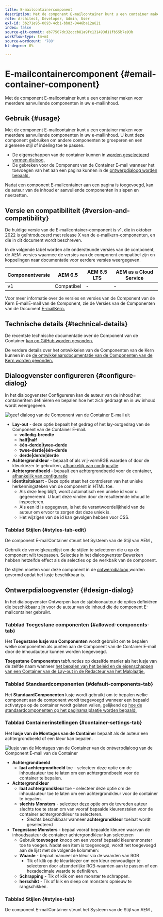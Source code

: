 ```yaml
---
title: E-mailcontainercomponent
description: Met de component E-mailcontainer kunt u een container maken voor meerdere aanvullende componenten in uw e-mailinhoud.
role: Architect, Developer, Admin, User
exl-id: 3b271e95-0093-4cb1-bb83-8446ba12a821
index: false
source-git-commit: eb77567dc32cccb81a9fc131493d11fb55b7e93b
workflow-type: tm+mt
source-wordcount: '780'
ht-degree: 0%

---
```



# E-mailcontainercomponent {#email-container-component}

Met de component E-mailcontainer kunt u een container maken voor meerdere aanvullende componenten in uw e-mailinhoud.

## Gebruik {#usage}

Met de component E-mailcontainer kunt u een container maken voor meerdere aanvullende componenten in uw e-mailinhoud. U kunt deze component gebruiken om andere componenten te groeperen en een algemene stijl of indeling toe te passen.

* De eigenschappen van de container kunnen in [ worden geselecteerd vormen dialoog.](#configure-dialog)
* De gebreken voor de Component van de Container E-mail wanneer het toevoegen van het aan een pagina kunnen in de [ ontwerpdialoog worden bepaald.](#design-dialog)

Nadat een component E-mailcontainer aan een pagina is toegevoegd, kan de auteur van de inhoud er aanvullende componenten in slepen en neerzetten.

## Versie en compatibiliteit {#version-and-compatibility}

De huidige versie van de E-mailcontainer-component is v1, die in oktober 2022 is geïntroduceerd met release X van de e-mailkern-componenten, en die in dit document wordt beschreven.

In de volgende tabel worden alle ondersteunde versies van de component, de AEM-versies waarmee de versies van de component compatibel zijn en koppelingen naar documentatie voor eerdere versies weergegeven.

| Componentversie | AEM 6.5 | AEM 6.5 LTS | AEM as a Cloud Service |
|---|---|---|---|
| v1 | Compatibel | - | - |

Voor meer informatie over de versies en versies van de Component van de Kern E-mailE-mail van de Component, zie de Versies van de Componenten van de Document [ E-mailKern.](/help/email/versions.md)

## Technische details {#technical-details}

De recentste technische documentatie over de Component van de Container [ kan op GitHub worden gevonden.](https://adobe.com/go/aem_cmp_tech_email_container_v1)

De verdere details over het ontwikkelen van de Componenten van de Kern kunnen in de [ de ontwikkelaarsdocumentatie van de Componenten van de Kern worden gevonden.](/help/developing/overview.md)

## Dialoogvenster configureren {#configure-dialog}

In het dialoogvenster Configureren kan de auteur van de inhoud het containeritem definiëren en bepalen hoe het zich gedraagt en in uw inhoud wordt weergegeven.

![ geef dialoog van de Component van de Container E-mail uit ](/help/email/assets/email-container-configure.png)

* **Lay-out** - deze optie bepaalt het gedrag of het lay-outgedrag van de Component van de Container E-mail.
   * **volledig-breedte**
   * **half|half**
   * **één-derde|twee-derde**
   * **twee-derde|één-derde**
   * **derde|derde|derde**
* **Achtergrondkleur** - bepaalt of als vrij-vormRGB waarden of door de kleurkiezer te gebruiken, [ afhankelijk van configuratie ](#container-settings-tab)
* **Achtergrondbeeld** - bepaalt een achtergrondbeeld voor de container, [ afhankelijk van configuratie ](#container-settings-tab)
* **identiteitskaart** - Deze optie staat het controleren van het unieke herkenningsteken van de component in HTML toe.
   * Als deze leeg blijft, wordt automatisch een unieke id voor u gegenereerd. U kunt deze vinden door de resulterende inhoud te inspecteren.
   * Als een id is opgegeven, is het de verantwoordelijkheid van de auteur om ervoor te zorgen dat deze uniek is.
   * Het wijzigen van de id kan gevolgen hebben voor CSS.

### Tabblad Stijlen {#styles-tab-edit}

De component E-mailContainer steunt het Systeem van de Stijl van AEM [.](/help/get-started/authoring.md#component-styling)

Gebruik de vervolgkeuzelijst om de stijlen te selecteren die u op de component wilt toepassen. Selecties in het dialoogvenster Bewerken hebben hetzelfde effect als de selecties op de werkbalk van de component.

De stijlen moeten voor deze component in de [ ontwerpdialoog ](#design-dialog) worden gevormd opdat het lusje beschikbaar is.

## Ontwerpdialoogvenster {#design-dialog}

In het dialoogvenster Ontwerpen kan de sjabloonauteur de opties definiëren die beschikbaar zijn voor de auteur van de inhoud die de component E-mailcontainer gebruikt.

### Tabblad Toegestane componenten {#allowed-components-tab}

Het **Toegestane lusje van Componenten** wordt gebruikt om te bepalen welke componenten als punten aan de Component van de Container E-mail door de inhoudauteur kunnen worden toegevoegd.

**Toegestane Componenten** tabfuncties op dezelfde manier als het lusje van de zelfde naam wanneer [ het bepalen van het beleid en de eigenschappen van een Container van de Lay-out in de Redacteur van het Malplaatje.](https://experienceleague.adobe.com/docs/experience-manager-cloud-service/sites/authoring/features/templates.html?lang=nl-NL)

### Tabblad Standaardcomponenten {#default-components-tab}

Het **StandaardComponenten** lusje wordt gebruikt om te bepalen welke component aan de component wordt toegevoegd wanneer een bepaald activatype op de container wordt gelaten vallen, gelijkend op [ hoe de standaardcomponenten op het paginamalplaatje worden bepaald.](https://experienceleague.adobe.com/docs/experience-manager-cloud-service/sites/authoring/features/templates.html?lang=nl-NL)

### Tabblad Containerinstellingen {#container-settings-tab}

Het **lusje van de Montages van de Container** bepaalt als de auteur een achtergrondbeeld of een kleur kan bepalen.

![ lusje van de Montages van de Container van de ontwerpdialoog van de Component E-mail van de Container ](/help/email/assets/email-container-design-container-settings.png)

* **Achtergrondbeeld**
   * **laat achtergrondbeeld** toe - selecteer deze optie om de inhoudauteur toe te laten om een achtergrondbeeld voor de container te bepalen.
* **Achtergrondkleur**
   * **laat achtergrondkleur** toe - selecteer deze optie om de inhoudauteur toe te laten om een achtergrondkleur voor de container te bepalen.
   * **slechts Monsters** - selecteer deze optie om de tevreden auteur slechts toe te staan om van vooraf bepaalde kleurenstalen voor de container achtergrondkleur te selecteren.
      * Slechts beschikbaar wanneer **achtergrondkleur** toelaat wordt geselecteerd
* **Toegestane Monsters** - bepaal vooraf bepaalde kleuren waarvan de inhoudsauteur de container achtergrondkleur kan selecteren
   * Gebruik **toevoegen** knoop om een vooraf bepaald kleurenmonster toe te voegen. Nadat een item is toegevoegd, wordt het toegevoegd aan de lijst met de volgende kolommen:
   * **Waarde** - bepaal manueel de kleur via de waarden van RGB
      * Tik of klik op de kleurkiezer om een kleur eenvoudiger te selecteren door afzonderlijke RGB-waarden aan te passen of een hexadecimale waarde te definiëren.
   * **Schrapping** - Tik of klik om een monster te schrappen.
   * **herschikt** - Tik of klik en sleep om monsters opnieuw te rangschikken.

### Tabblad Stijlen {#styles-tab}

De component E-mailContainer steunt het Systeem van de Stijl van AEM [.](/help/get-started/authoring.md#component-styling)
